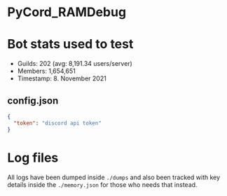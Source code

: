 # PyCord_RAMDebug

# Bot stats used to test
- Guilds: 202 (avg: 8,191.34 users/server)
- Members: 1,654,651
- Timestamp: 8. November 2021

## config.json
```json
{
  "token": "discord api token"
}
```

# Log files
All logs have been dumped inside `./dumps` and also been tracked with key details inside the `./memory.json` for those who needs that instead.
